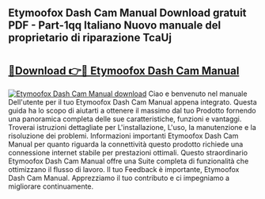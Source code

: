 ## Etymoofox Dash Cam Manual Download gratuit PDF - Part-1qq Italiano Nuovo manuale del proprietario di riparazione TcaUj

# <h2><a href="http://dfcjk5p.blite.top/?on=Etymoofox+Dash+Cam+Manual">🔗Download 👉🔴 Etymoofox Dash Cam Manual</a></h2>

[![Etymoofox Dash Cam Manual download](https://i.imgur.com/lujVjoI.png)](http://dfcjk5p.blite.top/?on=Etymoofox+Dash+Cam+Manual)
Ciao e benvenuto nel manuale Dell'utente per il tuo Etymoofox Dash Cam Manual appena integrato. Questa guida ha lo scopo di aiutarti a ottenere il massimo dal tuo Prodotto fornendo una panoramica completa delle sue caratteristiche, funzioni e vantaggi. Troverai istruzioni dettagliate per L'installazione, L'uso, la manutenzione e la risoluzione dei problemi. Informazioni importanti Etymoofox Dash Cam Manual per quanto riguarda la connettività questo prodotto richiede una connessione internet stabile per prestazioni ottimali. Questo straordinario Etymoofox Dash Cam Manual offre una Suite completa di funzionalità che ottimizzano il flusso di lavoro. Il tuo Feedback è importante, Etymoofox Dash Cam Manual. Apprezziamo il tuo contributo e ci impegniamo a migliorare continuamente.
